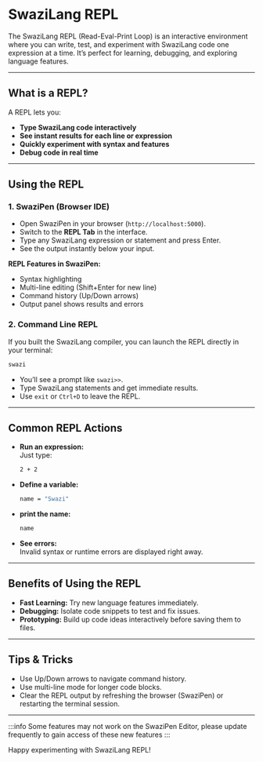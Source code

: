 # SwaziLang REPL

The SwaziLang REPL (Read-Eval-Print Loop) is an interactive environment where you can write, test, and experiment with SwaziLang code one expression at a time. It’s perfect for learning, debugging, and exploring language features.

---

## What is a REPL?

A REPL lets you:

- **Type SwaziLang code interactively**
- **See instant results for each line or expression**
- **Quickly experiment with syntax and features**
- **Debug code in real time**

---

## Using the REPL

### 1. SwaziPen (Browser IDE)

- Open SwaziPen in your browser (`http://localhost:5000`).
- Switch to the **REPL Tab** in the interface.
- Type any SwaziLang expression or statement and press Enter.
- See the output instantly below your input.

**REPL Features in SwaziPen:**
- Syntax highlighting
- Multi-line editing (Shift+Enter for new line)
- Command history (Up/Down arrows)
- Output panel shows results and errors

### 2. Command Line REPL

If you built the SwaziLang compiler, you can launch the REPL directly in your terminal:

```bash
swazi
```

- You’ll see a prompt like `swazi>>`.
- Type SwaziLang statements and get immediate results.
- Use `exit` or `Ctrl+D` to leave the REPL.

---

## Common REPL Actions

- **Run an expression:**  
  Just type:  
  ```bash
  2 + 2
  ```
- **Define a variable:**  
  ```bash
  name = "Swazi"
  ```
- **print the name:**  
  ```bash
  name
  ```
- **See errors:**  
  Invalid syntax or runtime errors are displayed right away.

---

## Benefits of Using the REPL

- **Fast Learning:** Try new language features immediately.
- **Debugging:** Isolate code snippets to test and fix issues.
- **Prototyping:** Build up code ideas interactively before saving them to files.

---

## Tips & Tricks

- Use Up/Down arrows to navigate command history.
- Use multi-line mode for longer code blocks.
- Clear the REPL output by refreshing the browser (SwaziPen) or restarting the terminal session.

---

:::info
Some features may not work on the SwaziPen Editor, please update frequently to gain access of these new features
:::

Happy experimenting with SwaziLang REPL!
